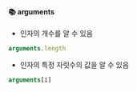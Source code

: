 #### :books: arguments

* 인자의 개수를 알 수 있음

```js
arguments.length
```

* 인자의 특정 자릿수의 값을 알 수 있음

```js
arguments[i]
```
